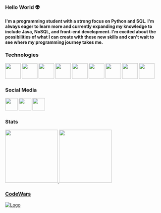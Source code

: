 ### Hello World 👽

#### I'm a programming student with a strong focus on Python and SQL. I'm always eager to learn more and currently expanding my knowledge to include Java, NoSQL, and front-end development. I'm excited about the possibilities of what I can create with these new skills and can't wait to see where my programming journey takes me.

### Technologies

<div>
<img src="https://icongr.am/devicon/git-original.svg" width="50" height="50"></img>
<img src="https://cdn.jsdelivr.net/gh/devicons/devicon/icons/python/python-original.svg" width="50" height="50"></img>
<img src="https://icongr.am/devicon/java-original.svg" width="50" height="50"></img>
<img src="https://icongr.am/devicon/mysql-original.svg" width="50" height="50"></img>
<img src="https://icongr.am/devicon/mongodb-original.svg" width="50" height="50"></img>
<img src="https://icongr.am/devicon/html5-original.svg" width="50" height="50"></img>
<img src="https://icongr.am/devicon/css3-original.svg" width="50" height="50"></img>
<img src="https://icongr.am/devicon/javascript-original.svg?" width="50" height="50"></img>
<img src="https://icongr.am/devicon/linux-original.svg" width="50" height="50"></img>
</div>

### Social Media

<div>
<a href="https://www.linkedin.com/in/ricardo-henrique-santos-49b800240/" target="_blank"><img src="https://icongr.am/devicon/linkedin-original.svg" width="40" height="40" target="_blank"></a>
<a href="https://twitter.com/RickySantins" target="_blank"><img src="https://upload.wikimedia.org/wikipedia/commons/thumb/4/4f/Twitter-logo.svg/1200px-Twitter-logo.svg.png" width="40" height="40" target="_blank"></a>
<a href="https://www.instagram.com/ricky_santins/" target="_blank"><img src="https://upload.wikimedia.org/wikipedia/commons/thumb/e/e7/Instagram_logo_2016.svg/768px-Instagram_logo_2016.svg.png" width="40" height="40" target="_blank"></a>
</div>

### Stats

<div>
<a href="https://github.com/RicardoHenriqueSantos">
<img height="170em" src="https://github-readme-stats.vercel.app/api/top-langs/?username=RicardoHenriqueSantos&hide_progress=true&layout=compact&langs_count=7&theme=tokyonight"/>
<img height="170em" src="https://github-readme-stats.vercel.app/api?username=RicardoHenriqueSantos&show_icons=true&bg_color=00000000"/>
</div>
  
### CodeWars
  
![Logo](https://www.codewars.com/users/KalEl52/badges/small)
